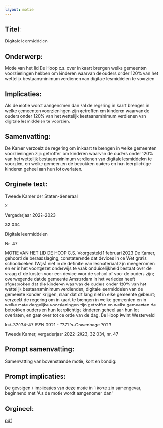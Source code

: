 ```yaml
---
layout: motie
---
```

## Titel:
Digitale leermiddelen
## Onderwerp:
Motie van het lid De Hoop c.s. over in kaart brengen welke gemeenten voorzieningen hebben om kinderen waarvan de ouders onder 120% van het wettelijk bestaansminimum verdienen van digitale lesmiddelen te voorzien
## Implicaties:

Als de motie wordt aangenomen dan zal de regering in kaart brengen in welke gemeenten voorzieningen zijn getroffen om kinderen waarvan de ouders onder 120% van het wettelijk bestaansminimum verdienen van digitale lesmiddelen te voorzien.
## Samenvatting:

De Kamer verzoekt de regering om in kaart te brengen in welke gemeenten voorzieningen zijn getroffen om kinderen waarvan de ouders onder 120% van het wettelijk bestaansminimum verdienen van digitale lesmiddelen te voorzien, en welke gemeenten de betrokken ouders en hun leerplichtige kinderen geheel aan hun lot overlaten.
## Orginele text:


Tweede Kamer der Staten-Generaal

2

Vergaderjaar 2022–2023

32 034

Digitale leermiddelen

Nr. 47

MOTIE VAN HET LID DE HOOP C.S.
Voorgesteld 1 februari 2023
De Kamer,
gehoord de beraadslaging,
constaterende dat devices in de Wet gratis schoolboeken (Wgs) niet in de
definitie van lesmateriaal zijn meegenomen en er in het voortgezet
onderwijs te vaak onduidelijkheid bestaat over de vraag of de kosten voor
een device voor de school of voor de ouders zijn;
overwegende dat de gemeente Amsterdam in het verleden heeft
afgesproken dat alle kinderen waarvan de ouders onder 120% van het
wettelijk bestaansminimum verdienden, digitale leermiddelen van de
gemeente konden krijgen, maar dat dit lang niet in elke gemeente
gebeurt;
verzoekt de regering om in kaart te brengen in welke gemeenten en in
welke mate dergelijke voorzieningen zijn getroffen en welke gemeenten
de betrokken ouders en hun leerplichtige kinderen geheel aan hun lot
overlaten,
en gaat over tot de orde van de dag.
De Hoop
Kwint
Westerveld

kst-32034-47
ISSN 0921 - 7371
’s-Gravenhage 2023

Tweede Kamer, vergaderjaar 2022–2023, 32 034, nr. 47


## Prompt samenvatting:
Samenvatting van bovenstaande motie, kort en bondig:


## Prompt implicaties:
De gevolgen / implicaties van deze motie in 1 korte zin samengevat, beginnend met 'Als de motie wordt aangenomen dan' 

## Orgineel:
[pdf](https://gegevensmagazijn.tweedekamer.nl/OData/v4/2.0/Document(b9019370-eccc-4a35-ad2e-5a31d2153012)/resource)
